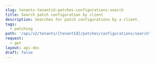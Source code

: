 ```yaml
---
slug: tenants-tenantid-patches-configurations-search
title: Search patch configuration by client
description: Searches for patch configurations by a client.
tags:
  - patching
path: '/api/v2/tenants/{tenantId}/patches/configurations/search'
request:
  - get
layout: api-doc
draft: false
---
```

